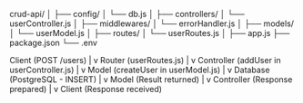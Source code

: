 crud-api/
│
├── config/
│   └── db.js
│
├── controllers/
│   └── userController.js
│
├── middlewares/
│   └── errorHandler.js
│
├── models/
│   └── userModel.js
│
├── routes/
│   └── userRoutes.js
│
├── app.js
├── package.json
└── .env




Client (POST /users) 
      |
      v
Router (userRoutes.js)
      |
      v
Controller (addUser in userController.js)
      |
      v
Model (createUser in userModel.js)
      |
      v
Database (PostgreSQL - INSERT)
      |
      v
Model (Result returned)
      |
      v
Controller (Response prepared)
      |
      v
Client (Response received)
